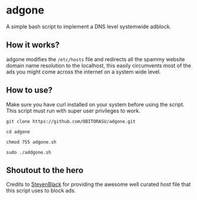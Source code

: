 # adgone
A simple bash script to implement a DNS level systemwide adblock.

## How it works?
adgone modifies the ```/etc/hosts``` file and redirects all the spammy website domain name resolution to the localhost, this easily circumvents most of the ads you might come across the internet on a system wide level.

## How to use?
Make sure you have curl installed on your system before using the script.
This script must run with super user privileges to work.

```
git clone https://github.com/OBITORASU/adgone.git

cd adgone 

chmod 755 adgone.sh

sudo ./addgone.sh 
```
## Shoutout to the hero

Credits to [StevenBlack](https://github.com/StevenBlack/hosts) for providing the awesome well curated host file that this script uses to block ads.
